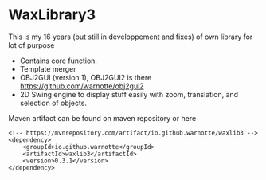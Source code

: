 # WaxLibrary3
This is my 16 years (but still in developpement and fixes) of own library for lot of purpose

- Contains core function.
- Template merger
- OBJ2GUI (version 1), OBJ2GUI2 is there https://github.com/warnotte/obj2gui2
- 2D Swing engine to display stuff easily with zoom, translation, and selection of objects.

Maven artifact can be found on maven repository or here

```
<!-- https://mvnrepository.com/artifact/io.github.warnotte/waxlib3 -->
<dependency>
    <groupId>io.github.warnotte</groupId>
    <artifactId>waxlib3</artifactId>
    <version>0.3.1</version>
</dependency>
```
